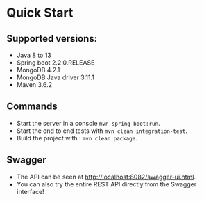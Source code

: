 # Quick Start

## Supported versions:

- Java 8 to 13
- Spring boot 2.2.0.RELEASE
- MongoDB 4.2.1
- MongoDB Java driver 3.11.1
- Maven 3.6.2

## Commands

- Start the server in a console `mvn spring-boot:run`.
- Start the end to end tests with `mvn clean integration-test`.
- Build the project with : `mvn clean package`.

## Swagger
- The API can be seen at [http://localhost:8082/swagger-ui.html](http://localhost:8082/swagger-ui.html).
- You can also try the entire REST API directly from the Swagger interface!
